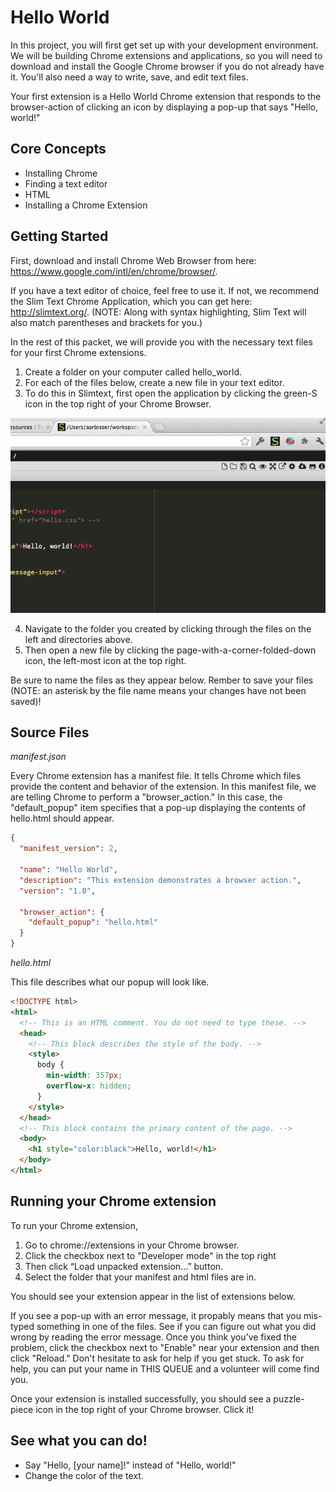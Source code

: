 # Hello World

In this project, you will first get set up with your development environment. We will be building Chrome extensions and applications, so you will need to download and install the Google Chrome browser if you do not already have it. You'll also need a way to write, save, and edit text files.

Your first extension is a Hello World Chrome extension that responds to the browser-action of clicking an icon by displaying a pop-up that says "Hello, world!"

## Core Concepts

  * Installing Chrome
  * Finding a text editor
  * HTML
  * Installing a Chrome Extension

## Getting Started

First, download and install Chrome Web Browser from here: https://www.google.com/intl/en/chrome/browser/.

If you have a text editor of choice, feel free to use it. If not, we recommend the Slim Text Chrome Application, which you can get here: http://slimtext.org/. (NOTE: Along with syntax highlighting, Slim Text will also match parentheses and brackets for you.)

In the rest of this packet, we will provide you with the necessary text files for your first Chrome extensions. 

1. Create a folder on your computer called hello_world.
2. For each of the files below, create a new file in your text editor. 
3. To do this in Slimtext, first open the application by clicking the green-S icon in the top right of your Chrome Browser. 

![alt text](https://github.com/jbaudanza/project-packets/blob/master/images/slimtext_new_file.png "hello world")

4. Navigate to the folder you created by clicking through the files on the left and directories above. 
5. Then open a new file by clicking the page-with-a-corner-folded-down icon, the left-most icon at the top right. 

Be sure to name the files as they appear below. Rember to save your files (NOTE: an asterisk by the file name means your changes have not been saved)!

## Source Files

*manifest.json*

Every Chrome extension has a manifest file. It tells Chrome which files provide the content and behavior of the extension. In this manifest file, we are telling Chrome to perform a "browser_action." In this case, the "default_popup" item specifies that a pop-up displaying the contents of hello.html should appear.

```json
{
  "manifest_version": 2,

  "name": "Hello World",
  "description": "This extension demonstrates a browser action.",
  "version": "1.0",

  "browser_action": {
    "default_popup": "hello.html"
  }
}
```

*hello.html*

This file describes what our popup will look like.

```html
<!DOCTYPE html>
<html>
  <!-- This is an HTML comment. You do not need to type these. -->
  <head>
    <!-- This block describes the style of the body. -->
    <style>
      body {
        min-width: 357px;
        overflow-x: hidden;
      }
    </style>
  </head>
  <!-- This block contains the primary content of the page. -->
  <body>
    <h1 style="color:black">Hello, world!</h1>
  </body>
</html>
```

## Running your Chrome extension

To run your Chrome extension, 

1. Go to chrome://extensions in your Chrome browser. 
2. Click the checkbox next to "Developer mode" in the top right
3. Then click “Load unpacked extension...” button. 
4. Select the folder that your manifest and html files are in. 

You should see your extension appear in the list of extensions below.

If you see a pop-up with an error message, it propably means that you mis-typed something in one of the files. See if you can figure out what you did wrong by reading the error message. Once you think you've fixed the problem, click the checkbox next to "Enable" near your extension and then click "Reload." Don't hesitate to ask for help if you get stuck. To ask for help, you can put your name in THIS QUEUE and a volunteer will come find you.

Once your extension is installed successfully, you should see a puzzle-piece icon in the top right of your Chrome browser. Click it!

## See what you can do!

  - Say "Hello, [your name]!" instead of "Hello, world!"
  - Change the color of the text.
